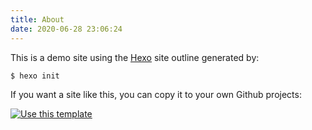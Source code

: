 ```yaml
---
title: About
date: 2020-06-28 23:06:24
---
```


This is a demo site using the [Hexo](https://hexo.io) site outline generated by:

```sh
$ hexo init
```

If you want a site like this, you can copy it to your own Github projects:

[![Use this template](https://img.shields.io/badge/Use_this_template-green?style=for-the-badge)](https://github.com/MichaelCurrin/hexo-quickstart/generate)
